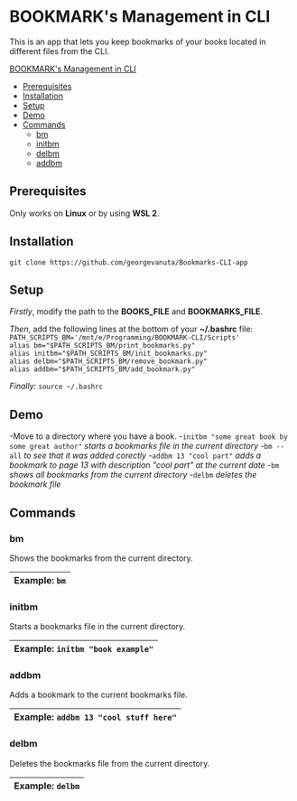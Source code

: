# BOOKMARK's Management in CLI

This is an app that lets you keep bookmarks of your books located in different files from the CLI.

[BOOKMARK's Management in CLI](#bookmarks-management-in-cli)
  - [Prerequisites](#prerequisites)
  - [Installation](#installation)
  - [Setup](#setup)
  - [Demo](#demo)
  - [Commands](#commands)
    - [bm](#bm)
    - [initbm](#bm)
    - [delbm](#delbm)
    - [addbm](#addbm)

## Prerequisites

Only works on **Linux** or by using **WSL 2**.

## Installation

`git clone https://github.com/georgevanuta/Bookmarks-CLI-app`

## Setup

*Firstly*, modify the path to the **BOOKS_FILE** and **BOOKMARKS_FILE**.

*Then*, add the following lines at the bottom of your **~/.bashrc** file:
`PATH_SCRIPTS_BM='/mnt/e/Programming/BOOKMARK-CLI/Scripts'`\
`alias bm="$PATH_SCRIPTS_BM/print_bookmarks.py"`\
`alias initbm="$PATH_SCRIPTS_BM/init_bookmarks.py"`\
`alias delbm="$PATH_SCRIPTS_BM/remove_bookmark.py"`\
`alias addbm="$PATH_SCRIPTS_BM/add_bookmark.py"`

*Finally:*
`source ~/.bashrc`

## Demo

-Move to a directory where you have a book.
-`initbm "some great book by some great author"` *starts a bookmarks file in the current directory*
-`bm --all` *to see that it was added corectly*
-`addbm 13 "cool part"` *adds a bookmark to page 13 with description "cool part" at the current date*
-`bm` *shows all bookmarks from the current directory*
-`delbm` *deletes the bookmark file*

## Commands

### bm

Shows the bookmarks from the current directory.

| Example: `bm` |
|---|

### initbm

Starts a bookmarks file in the current directory.

| Example: `initbm "book example"` |
|---|

### addbm

Adds a bookmark to the current bookmarks file.

| Example: `addbm 13 "cool stuff here"` |
|---|

### delbm

Deletes the bookmarks file from the current directory.

| Example: `delbm` |
|---|
